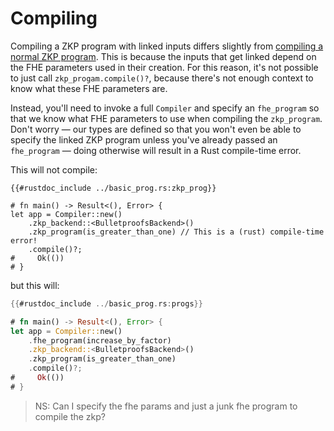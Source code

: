 # Compiling

Compiling a ZKP program with linked inputs differs slightly from [compiling a normal ZKP program](/zkp/compiling/compiling.md). This is because the inputs that get linked depend on the FHE parameters used in their creation. For this reason, it's not possible to just call `zkp_progam.compile()?`, because there's not enough context to know what these FHE parameters are.

Instead, you'll need to invoke a full `Compiler` and specify an `fhe_program` so
that we know what FHE parameters to use when compiling the `zkp_program`. Don't
worry &mdash; our types are defined so that you won't even be able to specify the
linked ZKP program unless you've already passed an `fhe_program` &mdash; doing
otherwise will result in a Rust compile-time error.

This will not compile:
```rust,no_run,compile_fail
{{#rustdoc_include ../basic_prog.rs:zkp_prog}}

# fn main() -> Result<(), Error> {
let app = Compiler::new()
    .zkp_backend::<BulletproofsBackend>()
    .zkp_program(is_greater_than_one) // This is a (rust) compile-time error!
    .compile()?;
#     Ok(())
# }
```

but this will:

```rust
{{#rustdoc_include ../basic_prog.rs:progs}}

# fn main() -> Result<(), Error> {
let app = Compiler::new()
    .fhe_program(increase_by_factor)
    .zkp_backend::<BulletproofsBackend>()
    .zkp_program(is_greater_than_one)
    .compile()?;
#     Ok(())
# }
```

> NS: Can I specify the fhe params and just a junk fhe program to compile the zkp?
